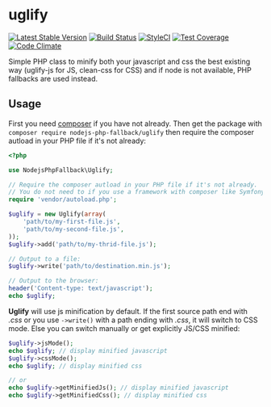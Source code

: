 # uglify
[![Latest Stable Version](https://poser.pugx.org/nodejs-php-fallback/uglify/v/stable.png)](https://packagist.org/packages/nodejs-php-fallback/uglify)
[![Build Status](https://travis-ci.org/kylekatarnls/uglify.svg?branch=master)](https://travis-ci.org/kylekatarnls/uglify)
[![StyleCI](https://styleci.io/repos/64242033/shield?style=flat)](https://styleci.io/repos/64242033)
[![Test Coverage](https://codeclimate.com/github/kylekatarnls/uglify/badges/coverage.svg)](https://codecov.io/github/kylekatarnls/uglify?branch=master)
[![Code Climate](https://codeclimate.com/github/kylekatarnls/uglify/badges/gpa.svg)](https://codeclimate.com/github/kylekatarnls/uglify)

Simple PHP class to minify both your javascript and css the best existing way (uglify-js for JS, clean-css for CSS) and if node is not available, PHP fallbacks are used instead.

## Usage

First you need [composer](https://getcomposer.org/) if you have not already. Then get the package with ```composer require nodejs-php-fallback/uglify``` then require the composer autload in your PHP file if it's not already:
```php
<?php

use NodejsPhpFallback\Uglify;

// Require the composer autload in your PHP file if it's not already.
// You do not need to if you use a framework with composer like Symfony, Laravel, etc.
require 'vendor/autoload.php';

$uglify = new Uglify(array(
    'path/to/my-first-file.js',
    'path/to/my-second-file.js',
));
$uglify->add('path/to/my-thrid-file.js');

// Output to a file:
$uglify->write('path/to/destination.min.js');

// Output to the browser:
header('Content-type: text/javascript');
echo $uglify;
```

**Uglify** will use js minification by default. If the first source path end with *.css* or you use ```->write()``` with a path ending with *.css*, it will switch to CSS mode. Else you can switch manually or get explicitly JS/CSS minified:

```php
$uglify->jsMode();
echo $uglify; // display minified javascript
$uglify->cssMode();
echo $uglify; // display minified css

// or
echo $uglify->getMinifiedJs(); // display minified javascript
echo $uglify->getMinifiedCss(); // display minified css
```
